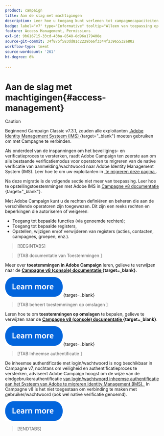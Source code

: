 ```yaml
---
product: campaign
title: Aan de slag met machtigingen
description: Leer hoe u toegang kunt verlenen tot campagnecapaciteiten
badge: label="v7" type="Informative" tooltip="Alleen van toepassing op Campaign Classic v7"
feature: Access Management, Permissions
exl-id: 9b616715-33cd-43ba-8548-8d96a179408e
source-git-commit: 34f875f583dd81c2229b66f3344f23965532e802
workflow-type: tm+mt
source-wordcount: '261'
ht-degree: 6%

---
```


# Aan de slag met machtigingen{#access-management}


>[!CAUTION]
>
>Beginnend Campaign Classic v7.3.1, zouden alle exploitanten [&#x200B; Adobe Identity Management Systeem (IMS) &#x200B;](https://helpx.adobe.com/enterprise/using/identity.html){target="_blank"} moeten gebruiken om met Campagne te verbinden.
>
>Als onderdeel van de inspanningen om het beveiligings- en verificatieproces te versterken, raadt Adobe Campaign ten zeerste aan om alle bestaande verificatiemodus voor operatoren te migreren van de native verificatie van aanmelding/wachtwoord naar Adobe Identity Management System (IMS). Leer hoe te om uw exploitanten in [&#x200B; te migreren deze pagina &#x200B;](../../technotes/using/migrate-users-to-ims.md).
> 
>Na deze migratie is de volgende sectie niet meer van toepassing.  Leer hoe te opstellingstoestemmingen met Adobe IMS in [&#x200B; Campagne v8 documentatie &#x200B;](https://experienceleague.adobe.com/docs/campaign/campaign-v8/admin/permissions/gs-permissions.html){target="_blank"}.


Met Adobe Campaign kunt u de rechten definiëren en beheren die aan de verschillende operatoren zijn toegewezen. Dit zijn een reeks rechten en beperkingen die autoriseren of weigeren:

* Toegang tot bepaalde functies (via genoemde rechten);
* Toegang tot bepaalde registers,
* Opstellen, wijzigen en/of verwijderen van registers (acties, contacten, campagnes, groepen, enz.).

>[!BEGINTABS]

>[!TAB  documentatie van Toestemmingen ]

Meer over **toestemmingen in Adobe Campaign** leren, gelieve te verwijzen naar de **[Campagne v8 (console) documentatie &#x200B;](https://experienceleague.adobe.com/en/docs/campaign/campaign-v8/admin/permissions/gs-permissions?lang=en#_blank){target=_blank}**.

[![afbeelding](../../assets/do-not-localize/learn-more-button.svg)](https://experienceleague.adobe.com/en/docs/campaign/campaign-v8/admin/permissions/gs-permissions?lang=en#_blank){target=_blank}


>[!TAB  beheert toestemmingen op omslagen ]

Leren hoe te om **toestemmingen op omslagen** te bepalen, gelieve te verwijzen naar de **[Campagne v8 (console) documentatie &#x200B;](https://experienceleague.adobe.com/en/docs/campaign/campaign-v8/admin/permissions/folder-permissions){target=_blank}**.

[![afbeelding](../../assets/do-not-localize/learn-more-button.svg)](https://experienceleague.adobe.com/en/docs/campaign/campaign-v8/admin/permissions/folder-permissions){target=_blank}


>[!TAB  Inheemse authentificatie ]

De inheemse authentificatie met login/wachtwoord is nog beschikbaar in Campagne v7, nochtans om veiligheid en authentificatieproces te versterken, adviseert Adobe Campaign hoogst om de wijze van de eindgebruikerauthentificatie [&#x200B; van login/wachtwoord inheemse authentificatie aan het Systeem van Adobe te migreren Identity Management (IMS). &#x200B;](../../technotes/using/ac-ims.md) In Campagne v8 is het niet toegestaan om verbinding te maken met gebruiker/wachtwoord (ook wel native verificatie genoemd).

[![afbeelding](../../assets/do-not-localize/learn-more-button.svg)](../../technotes/using/ac-ims.md)


>[!ENDTABS]



<!--
The permissions apply to operator profiles or operator groups.

They are completed by safety parameters linked to the operator's connection mode to Adobe Campaign. For more about security zones in [this page](../../installation/using/security-zones.md).

There are two types of permissions you can grant to a user:

* You can define groups of operators to which you attribute rights, then associate the operators with one or more groups. This enables you to reuse rights and make operator profiles more consistent. It also facilitates the management and maintenance of profiles. Group creation and management are presented in [this section](access-management-groups.md).

* You can attribute named rights directly to users, in some cases to overload the rights allocated via groups. These rights are presented in [this page](access-management-named-rights.md).

>[!NOTE]
>
> * Before starting defining permissions, Adobe recommends you to read the [Security configuration checklist](https://helpx.adobe.com/campaign/kb/acc-security.html).
> * To learn more about permissions, please refer to the detailed explanation on the [Campaign v8 documentation](https://experienceleague.adobe.com/en/docs/campaign/campaign-v8/admin/permissions/gs-permissions){target=_blank}.

Learn how to grant access and set up permissions in these sections:

* [Create operators](access-management-operators.md)

* [Define groups](access-management-groups.md)

* [Add Named rights](access-management-named-rights.md)

* [Manage Campaign folder access](access-management-folders.md)

* [Access rights matrix](access-management-named-rights.md#access-rights-matrix)


See also:

* [Manage permissions for workflows](../../workflow/using/managing-rights.md)
* [Manage permissions for distributed marketing](../../distributed/using/about-distributed-marketing.md#operators-and-entities)
* [Manage permissions for the interaction module](../../interaction/using/operator-profiles.md)
* [Filter access to schemas](../../configuration/using/filtering-schemas.md)
* [Restricting PI view](../../configuration/using/restricting-pii-view.md)
-->
